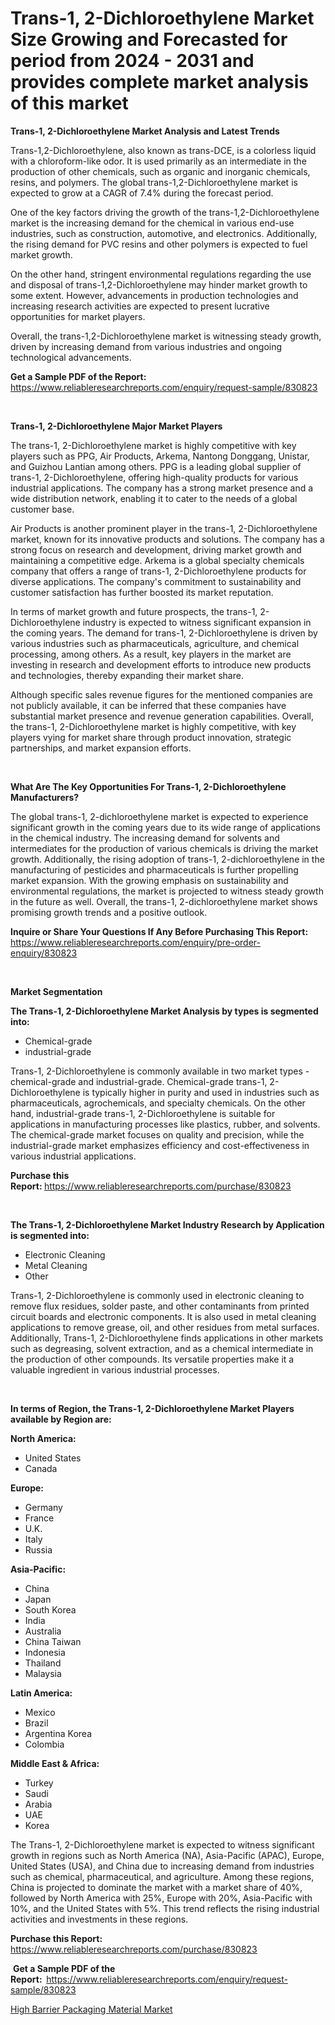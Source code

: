 <p><h1>Trans-1, 2-Dichloroethylene Market Size Growing and Forecasted for period from 2024 - 2031 and provides complete market analysis of this market</h1></p><p><strong>Trans-1, 2-Dichloroethylene Market Analysis and Latest Trends</strong></p>
<p><p>Trans-1,2-Dichloroethylene, also known as trans-DCE, is a colorless liquid with a chloroform-like odor. It is used primarily as an intermediate in the production of other chemicals, such as organic and inorganic chemicals, resins, and polymers. The global trans-1,2-Dichloroethylene market is expected to grow at a CAGR of 7.4% during the forecast period.</p><p>One of the key factors driving the growth of the trans-1,2-Dichloroethylene market is the increasing demand for the chemical in various end-use industries, such as construction, automotive, and electronics. Additionally, the rising demand for PVC resins and other polymers is expected to fuel market growth.</p><p>On the other hand, stringent environmental regulations regarding the use and disposal of trans-1,2-Dichloroethylene may hinder market growth to some extent. However, advancements in production technologies and increasing research activities are expected to present lucrative opportunities for market players.</p><p>Overall, the trans-1,2-Dichloroethylene market is witnessing steady growth, driven by increasing demand from various industries and ongoing technological advancements.</p></p>
<p><strong>Get a Sample PDF of the Report:&nbsp;</strong> <a href="https://www.reliableresearchreports.com/enquiry/request-sample/830823">https://www.reliableresearchreports.com/enquiry/request-sample/830823</a></p>
<p>&nbsp;</p>
<p><strong>Trans-1, 2-Dichloroethylene Major Market Players</strong></p>
<p><p>The trans-1, 2-Dichloroethylene market is highly competitive with key players such as PPG, Air Products, Arkema, Nantong Donggang, Unistar, and Guizhou Lantian among others. PPG is a leading global supplier of trans-1, 2-Dichloroethylene, offering high-quality products for various industrial applications. The company has a strong market presence and a wide distribution network, enabling it to cater to the needs of a global customer base.</p><p>Air Products is another prominent player in the trans-1, 2-Dichloroethylene market, known for its innovative products and solutions. The company has a strong focus on research and development, driving market growth and maintaining a competitive edge. Arkema is a global specialty chemicals company that offers a range of trans-1, 2-Dichloroethylene products for diverse applications. The company's commitment to sustainability and customer satisfaction has further boosted its market reputation.</p><p>In terms of market growth and future prospects, the trans-1, 2-Dichloroethylene industry is expected to witness significant expansion in the coming years. The demand for trans-1, 2-Dichloroethylene is driven by various industries such as pharmaceuticals, agriculture, and chemical processing, among others. As a result, key players in the market are investing in research and development efforts to introduce new products and technologies, thereby expanding their market share.</p><p>Although specific sales revenue figures for the mentioned companies are not publicly available, it can be inferred that these companies have substantial market presence and revenue generation capabilities. Overall, the trans-1, 2-Dichloroethylene market is highly competitive, with key players vying for market share through product innovation, strategic partnerships, and market expansion efforts.</p></p>
<p>&nbsp;</p>
<p><strong>What Are The Key Opportunities For Trans-1, 2-Dichloroethylene Manufacturers?</strong></p>
<p><p>The global trans-1, 2-dichloroethylene market is expected to experience significant growth in the coming years due to its wide range of applications in the chemical industry. The increasing demand for solvents and intermediates for the production of various chemicals is driving the market growth. Additionally, the rising adoption of trans-1, 2-dichloroethylene in the manufacturing of pesticides and pharmaceuticals is further propelling market expansion. With the growing emphasis on sustainability and environmental regulations, the market is projected to witness steady growth in the future as well. Overall, the trans-1, 2-dichloroethylene market shows promising growth trends and a positive outlook.</p></p>
<p><strong>Inquire or Share Your Questions If Any Before Purchasing This Report:</strong> <a href="https://www.reliableresearchreports.com/enquiry/pre-order-enquiry/830823">https://www.reliableresearchreports.com/enquiry/pre-order-enquiry/830823</a></p>
<p>&nbsp;</p>
<p><strong>Market Segmentation</strong></p>
<p><strong>The Trans-1, 2-Dichloroethylene Market Analysis by types is segmented into:</strong></p>
<p><ul><li>Chemical-grade</li><li>industrial-grade</li></ul></p>
<p><p>Trans-1, 2-Dichloroethylene is commonly available in two market types - chemical-grade and industrial-grade. Chemical-grade trans-1, 2-Dichloroethylene is typically higher in purity and used in industries such as pharmaceuticals, agrochemicals, and specialty chemicals. On the other hand, industrial-grade trans-1, 2-Dichloroethylene is suitable for applications in manufacturing processes like plastics, rubber, and solvents. The chemical-grade market focuses on quality and precision, while the industrial-grade market emphasizes efficiency and cost-effectiveness in various industrial applications.</p></p>
<p><strong>Purchase this Report:&nbsp;</strong><a href="https://www.reliableresearchreports.com/purchase/830823">https://www.reliableresearchreports.com/purchase/830823</a></p>
<p>&nbsp;</p>
<p><strong>The Trans-1, 2-Dichloroethylene Market Industry Research by Application is segmented into:</strong></p>
<p><ul><li>Electronic Cleaning</li><li>Metal Cleaning</li><li>Other</li></ul></p>
<p><p>Trans-1, 2-Dichloroethylene is commonly used in electronic cleaning to remove flux residues, solder paste, and other contaminants from printed circuit boards and electronic components. It is also used in metal cleaning applications to remove grease, oil, and other residues from metal surfaces. Additionally, Trans-1, 2-Dichloroethylene finds applications in other markets such as degreasing, solvent extraction, and as a chemical intermediate in the production of other compounds. Its versatile properties make it a valuable ingredient in various industrial processes.</p></p>
<p>&nbsp;</p>
<p><strong>In terms of Region, the Trans-1, 2-Dichloroethylene Market Players available by Region are:</strong></p>
<p>
    <p> <strong> North America: </strong>
        <ul>
            <li>United States</li>
            <li>Canada</li>
        </ul>
        </p> 
    <p> <strong> Europe: </strong>
        <ul>
            <li>Germany</li>
            <li>France</li>
            <li>U.K.</li>
            <li>Italy</li>
            <li>Russia</li>
        </ul>
        </p> 
    <p> <strong> Asia-Pacific: </strong>
        <ul>
            <li>China</li>
            <li>Japan</li>
            <li>South Korea</li>
            <li>India</li>
            <li>Australia</li>
            <li>China Taiwan</li>
            <li>Indonesia</li>
            <li>Thailand</li>
            <li>Malaysia</li>
        </ul>
        </p> 
    <p> <strong> Latin America: </strong>
        <ul>
            <li>Mexico</li>
            <li>Brazil</li>
            <li>Argentina Korea</li>
            <li>Colombia</li>
        </ul>
        </p> 
    <p> <strong> Middle East & Africa: </strong>
        <ul>
            <li>Turkey</li>
            <li>Saudi</li>
            <li>Arabia</li>
            <li>UAE</li>
            <li>Korea</li>
        </ul>
    </p>
    </p>
<p><p>The Trans-1, 2-Dichloroethylene market is expected to witness significant growth in regions such as North America (NA), Asia-Pacific (APAC), Europe, United States (USA), and China due to increasing demand from industries such as chemical, pharmaceutical, and agriculture. Among these regions, China is projected to dominate the market with a market share of 40%, followed by North America with 25%, Europe with 20%, Asia-Pacific with 10%, and the United States with 5%. This trend reflects the rising industrial activities and investments in these regions.</p></p>
<p><strong>Purchase this Report: </strong><a href="https://www.reliableresearchreports.com/purchase/830823">https://www.reliableresearchreports.com/purchase/830823</a></p>
<p>&nbsp;<strong>Get a Sample PDF of the Report:&nbsp;&nbsp;</strong><a href="https://www.reliableresearchreports.com/enquiry/request-sample/830823">https://www.reliableresearchreports.com/enquiry/request-sample/830823</a></p>
<p><strong></strong></p>
<p><p><a href="https://eight-handstand-8fb.notion.site/High-Barrier-Packaging-Material-Market-Research-Report-Provides-thorough-Industry-Overview-which-of-62db420c73c046c8817f004445950984">High Barrier Packaging Material Market</a></p></p>